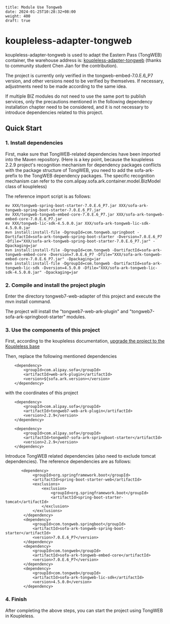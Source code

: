 ```
title: Module Use Tongweb
date: 2024-01-25T10:28:32+08:00
weight: 400
draft: true
```

# koupleless-adapter-tongweb
koupleless-adapter-tongweb is used to adapt the Eastern Pass (TongWEB) container, the warehouse address is: [koupleless-adapter-tongweb](https://github.com/chenjian6824/koupleless-adapter-tongweb) (thanks to community student Chen Jian for the contribution).

The project is currently only verified in the tongweb-embed-7.0.E.6_P7 version, and other versions need to be verified by themselves. If necessary, adjustments need to be made according to the same idea.

If multiple BIZ modules do not need to use the same port to publish services, only the precautions mentioned in the following dependency installation chapter need to be considered, and it is not necessary to introduce dependencies related to this project.

## Quick Start
### 1. Install dependencies
First, make sure that TongWEB-related dependencies have been imported into the Maven repository.
(Here is a key point, because the koupleless 2.2.9 project's recognition mechanism for dependency packages conflicts with the package structure of TongWEB, you need to add the sofa-ark- prefix to the TongWEB dependency packages. The specific recognition mechanism can refer to the com.alipay.sofa.ark.container.model.BizModel class of koupleless)

The reference import script is as follows:

```shell
mv XXX/tongweb-spring-boot-starter-7.0.E.6_P7.jar XXX/sofa-ark-tongweb-spring-boot-starter-7.0.E.6_P7.jar
mv XXX/tongweb-tongweb-embed-core-7.0.E.6_P7.jar XXX/sofa-ark-tongweb-embed-core-7.0.E.6_P7.jar
mv XXX/tongweb-lic-sdk-4.5.0.0.jar XXX/sofa-ark-tongweb-lic-sdk-4.5.0.0.jar
mvn install:install-file -DgroupId=com.tongweb.springboot -DartifactId=sofa-ark-tongweb-spring-boot-starter -Dversion=7.0.E.6_P7 -Dfile="XXX/sofa-ark-tongweb-spring-boot-starter-7.0.E.6_P7.jar" -Dpackaging=jar
mvn install:install-file -DgroupId=com.tongweb -DartifactId=sofa-ark-tongweb-embed-core -Dversion=7.0.E.6_P7 -Dfile="XXX/sofa-ark-tongweb-embed-core-7.0.E.6_P7.jar" -Dpackaging=jar
mvn install:install-file -DgroupId=com.tongweb -DartifactId=sofa-ark-tongweb-lic-sdk -Dversion=4.5.0.0 -Dfile="XXX/sofa-ark-tongweb-lic-sdk-4.5.0.0.jar" -Dpackaging=jar
```

### 2. Compile and install the project plugin

Enter the directory tongweb7-web-adapter of this project and execute the mvn install command.

The project will install the "tongweb7-web-ark-plugin" and "tongweb7-sofa-ark-springboot-starter" modules.

### 3. Use the components of this project

First, according to the koupleless documentation, [upgrade the project to the Koupleless base](https://koupleless.io/docs/tutorials/base-create/springboot-and-sofaboot/)

Then, replace the following mentioned dependencies
```
    <dependency>
        <groupId>com.alipay.sofa</groupId>
        <artifactId>web-ark-plugin</artifactId>
        <version>${sofa.ark.version></version>
    </dependency>
```
with the coordinates of this project
```
    <dependency>
        <groupId>com.alipay.sofa</groupId>
        <artifactId>tongweb7-web-ark-plugin</artifactId>
        <version>2.2.9</version>
    </dependency>
    
    <dependency>
        <groupId>com.alipay.sofa</groupId>
        <artifactId>tongweb7-sofa-ark-springboot-starter</artifactId>
        <version>2.2.9</version>
    </dependency>
```
Introduce TongWEB related dependencies (also need to exclude tomcat dependencies). The reference dependencies are as follows:
```angular2html
       <dependency>
            <groupId>org.springframework.boot</groupId>
            <artifactId>spring-boot-starter-web</artifactId>
            <exclusions>
                <exclusion>
                    <groupId>org.springframework.boot</groupId>
                    <artifactId>spring-boot-starter-tomcat</artifactId>
                </exclusion>
            </exclusions>
        </dependency>
        <dependency>
            <groupId>com.tongweb.springboot</groupId>
            <artifactId>sofa-ark-tongweb-spring-boot-starter</artifactId>
            <version>7.0.E.6_P7</version>
        </dependency>
        <dependency>
            <groupId>com.tongweb</groupId>
            <artifactId>sofa-ark-tongweb-embed-core</artifactId>
            <version>7.0.E.6_P7</version>
        </dependency>
        <dependency>
            <groupId>com.tongweb</groupId>
            <artifactId>sofa-ark-tongweb-lic-sdk</artifactId>
            <version>4.5.0.0</version>
        </dependency>
```
### 4. Finish
After completing the above steps, you can start the project using TongWEB in Koupleless.
